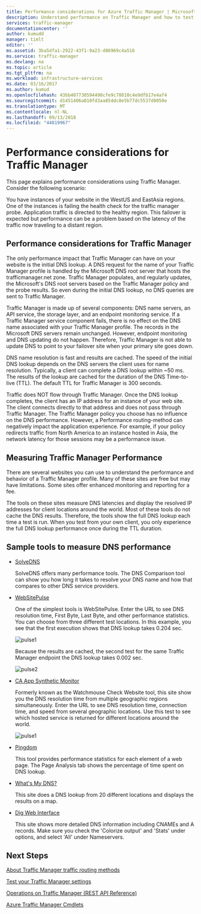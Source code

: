 ```yaml
---
title: Performance considerations for Azure Traffic Manager | Microsoft Docs
description: Understand performance on Traffic Manager and how to test performance of your website when using Traffic Manager
services: traffic-manager
documentationcenter: ''
author: kumudd
manager: timlt
editor: ''
ms.assetid: 3ba5dfa1-2922-43f1-9a23-d06969c4a516
ms.service: traffic-manager
ms.devlang: na
ms.topic: article
ms.tgt_pltfrm: na
ms.workload: infrastructure-services
ms.date: 03/16/2017
ms.author: kumud
ms.openlocfilehash: 43bb407730594498cfe9c78810c4e9dfb17e4af4
ms.sourcegitcommit: d1451406a010fd3aa854dc8e5b77dc5537d8050e
ms.translationtype: MT
ms.contentlocale: nl-NL
ms.lasthandoff: 09/13/2018
ms.locfileid: "44819967"
---
```

# <a name="performance-considerations-for-traffic-manager"></a>Performance considerations for Traffic Manager

This page explains performance considerations using Traffic Manager. Consider the following scenario:

You have instances of your website in the WestUS and EastAsia regions. One of the instances is failing the health check for the traffic manager probe. Application traffic is directed to the healthy region. This failover is expected but performance can be a problem based on the latency of the traffic now traveling to a distant region.

## <a name="performance-considerations-for-traffic-manager"></a>Performance considerations for Traffic Manager

The only performance impact that Traffic Manager can have on your website is the initial DNS lookup. A DNS request for the name of your Traffic Manager profile is handled by the Microsoft DNS root server that hosts the trafficmanager.net zone. Traffic Manager populates, and regularly updates, the Microsoft's DNS root servers based on the Traffic Manager policy and the probe results. So even during the initial DNS lookup, no DNS queries are sent to Traffic Manager.

Traffic Manager is made up of several components: DNS name servers, an API service, the storage layer, and an endpoint monitoring service. If a Traffic Manager service component fails, there is no effect on the DNS name associated with your Traffic Manager profile. The records in the Microsoft DNS servers remain unchanged. However, endpoint monitoring and DNS updating do not happen. Therefore, Traffic Manager is not able to update DNS to point to your failover site when your primary site goes down.

DNS name resolution is fast and results are cached. The speed of the initial DNS lookup depends on the DNS servers the client uses for name resolution. Typically, a client can complete a DNS lookup within ~50 ms. The results of the lookup are cached for the duration of the DNS Time-to-live (TTL). The default TTL for Traffic Manager is 300 seconds.

Traffic does NOT flow through Traffic Manager. Once the DNS lookup completes, the client has an IP address for an instance of your web site. The client connects directly to that address and does not pass through Traffic Manager. The Traffic Manager policy you choose has no influence on the DNS performance. However, a Performance routing-method can negatively impact the application experience. For example, if your policy redirects traffic from North America to an instance hosted in Asia, the network latency for those sessions may be a performance issue.

## <a name="measuring-traffic-manager-performance"></a>Measuring Traffic Manager Performance

There are several websites you can use to understand the performance and behavior of a Traffic Manager profile. Many of these sites are free but may have limitations. Some sites offer enhanced monitoring and reporting for a fee.

The tools on these sites measure DNS latencies and display the resolved IP addresses for client locations around the world. Most of these tools do not cache the DNS results. Therefore, the tools show the full DNS lookup each time a test is run. When you test from your own client, you only experience the full DNS lookup performance once during the TTL duration.

## <a name="sample-tools-to-measure-dns-performance"></a>Sample tools to measure DNS performance

* [SolveDNS](http://www.solvedns.com/dns-comparison/)

    SolveDNS offers many performance tools. The DNS Comparison tool can show you how long it takes to resolve your DNS name and how that compares to other DNS service providers.

* [WebSitePulse](http://www.websitepulse.com/help/tools.php)

    One of the simplest tools is WebSitePulse. Enter the URL to see DNS resolution time, First Byte, Last Byte, and other performance statistics. You can choose from three different test locations. In this example, you see that the first execution shows that DNS lookup takes 0.204 sec.

    ![pulse1](./media/traffic-manager-performance-considerations/traffic-manager-web-site-pulse.png)

    Because the results are cached, the second test for the same Traffic Manager endpoint the DNS lookup takes 0.002 sec.

    ![pulse2](./media/traffic-manager-performance-considerations/traffic-manager-web-site-pulse2.png)

* [CA App Synthetic Monitor](https://asm.ca.com/en/checkit.php)

    Formerly known as the Watchmouse Check Website tool, this site show you the DNS resolution time from multiple geographic regions simultaneously. Enter the URL to see DNS resolution time, connection time, and speed from several geographic locations. Use this test to see which hosted service is returned for different locations around the world.

    ![pulse1](./media/traffic-manager-performance-considerations/traffic-manager-web-site-watchmouse.png)

* [Pingdom](http://tools.pingdom.com/)

    This tool provides performance statistics for each element of a web page. The Page Analysis tab shows the percentage of time spent on DNS lookup.

* [What's My DNS?](http://www.whatsmydns.net/)

    This site does a DNS lookup from 20 different locations and displays the results on a map.

* [Dig Web Interface](http://www.digwebinterface.com)

    This site shows more detailed DNS information including CNAMEs and A records. Make sure you check the 'Colorize output' and 'Stats' under options, and select 'All' under Nameservers.

## <a name="next-steps"></a>Next Steps

[About Traffic Manager traffic routing methods](traffic-manager-routing-methods.md)

[Test your Traffic Manager settings](traffic-manager-testing-settings.md)

[Operations on Traffic Manager (REST API Reference)](http://go.microsoft.com/fwlink/?LinkId=313584)

[Azure Traffic Manager Cmdlets](https://docs.microsoft.com/powershell/module/azurerm.trafficmanager)

